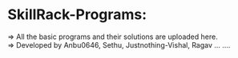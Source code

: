 # SkillRack-Programs:
=> All the basic programs and their solutions are uploaded here.
\
=> Developed by Anbu0646, Sethu, Justnothing-Vishal, Ragav ... ....
